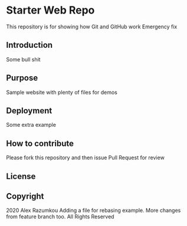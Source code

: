 # Starter Web Repo

This repository is for showing how Git and GitHub work
Emergency fix 

## Introduction

Some bull shit

## Purpose

Sample website with plenty of files for demos

## Deployment

Some extra example

## How to contribute

Please fork this repository and then issue Pull Request for review

## License

## Copyright 
2020 Alex Razumkou
Adding a file for rebasing example. More changes from feature branch too.
All Rights Reserved
